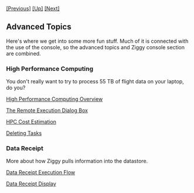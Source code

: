 <a href="rerun-task.md">[Previous]</a> <a href="user-manual.md">[Up]</a> <a href="select-hpc.md">[Next]</a>

## Advanced Topics

Here's where we get into some more fun stuff. Much of it is connected with the use of the console, so the advanced topics and Ziggy console section are combined. 

### High Performance Computing

You don't really want to try to process 55 TB of flight data on your laptop, do you?

[High Performance Computing Overview](select-hpc.md)

[The Remote Execution Dialog Box](remote-dialog.md)

[HPC Cost Estimation](hpc-cost.md)

[Deleting Tasks](delete-tasks.md)

### Data Receipt

More about how Ziggy pulls information into the datastore.

[Data Receipt Execution Flow](data-receipt.md)

[Data Receipt Display](data-receipt-display.md)

<!--

TODO Create links here as well as in the table of contents as the articles are written.

### Event Handling

Ways to make Ziggy run in a more automated fashion without as much need for human-in-the-loop.

Event Handler Basics

Defining Event Handlers

Events Display

### Performance Tracking and Reporting

Ziggy provides tools that allow you to track the performance of the algorithms. 

Memdrone

Metrics

Instance Reports

### Alternative User Interface Options

How to adjust the console, or work without it.

Assistive Technologies

Mouse-Overs

Console Appearance Controls

The Ziggy Command Line Interface (CLI)

### Data Accountability and Traceability

How do you go back and figure out what happened in a processing activity that was potentially a long time ago?

Data Accountability and Traceability

### The Database

What does Ziggy even do with its relational database?

Relational Database

<a href="rerun-task.md">[Previous]</a> <a href="user-manual.md">[Up]</a> <a href="select-hpc.md">[Next]</a>

